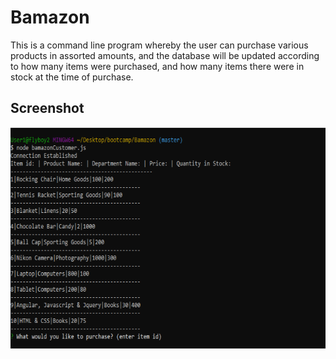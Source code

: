 # Bamazon
This is a command line program whereby the user can purchase various products in assorted amounts, and the database will be updated according to how many items were purchased, and how many items there were in stock at the time of purchase.

## Screenshot

<img src="images/step1.png">
